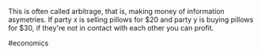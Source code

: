 This is often called arbitrage, that is, making money of information asymetries.  If party x is selling pillows for $20 and party y is buying pillows for $30, if they're not in contact with each other you can profit.

#economics 
